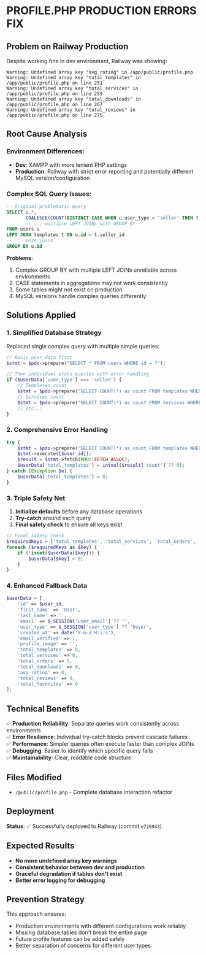 # PROFILE.PHP PRODUCTION ERRORS FIX

## Problem on Railway Production

Despite working fine in dev environment, Railway was showing:
```
Warning: Undefined array key "avg_rating" in /app/public/profile.php
Warning: Undefined array key "total_templates" in /app/public/profile.php on line 251
Warning: Undefined array key "total_services" in /app/public/profile.php on line 259
Warning: Undefined array key "total_downloads" in /app/public/profile.php on line 267
Warning: Undefined array key "total_reviews" in /app/public/profile.php on line 275
```

## Root Cause Analysis

### Environment Differences:
- **Dev**: XAMPP with more lenient PHP settings
- **Production**: Railway with strict error reporting and potentially different MySQL version/configuration

### Complex SQL Query Issues:
```sql
-- Original problematic query
SELECT u.*, 
       COALESCE(COUNT(DISTINCT CASE WHEN u.user_type = 'seller' THEN t.id END), 0) as total_templates,
       -- ... multiple LEFT JOINs with GROUP BY
FROM users u
LEFT JOIN templates t ON u.id = t.seller_id
-- ... more joins
GROUP BY u.id
```

**Problems:**
1. Complex GROUP BY with multiple LEFT JOINs unreliable across environments
2. CASE statements in aggregations may not work consistently
3. Some tables might not exist on production
4. MySQL versions handle complex queries differently

## Solutions Applied

### 1. **Simplified Database Strategy**
Replaced single complex query with multiple simple queries:

```php
// Basic user data first
$stmt = $pdo->prepare("SELECT * FROM users WHERE id = ?");

// Then individual stats queries with error handling
if ($userData['user_type'] === 'seller') {
    // Templates count
    $stmt = $pdo->prepare("SELECT COUNT(*) as count FROM templates WHERE seller_id = ?");
    // Services count  
    $stmt = $pdo->prepare("SELECT COUNT(*) as count FROM services WHERE seller_id = ?");
    // etc...
}
```

### 2. **Comprehensive Error Handling**
```php
try {
    $stmt = $pdo->prepare("SELECT COUNT(*) as count FROM templates WHERE seller_id = ?");
    $stmt->execute([$user_id]);
    $result = $stmt->fetch(PDO::FETCH_ASSOC);
    $userData['total_templates'] = intval($result['count'] ?? 0);
} catch (Exception $e) {
    $userData['total_templates'] = 0;
}
```

### 3. **Triple Safety Net**
1. **Initialize defaults** before any database operations
2. **Try-catch** around each query
3. **Final safety check** to ensure all keys exist

```php
// Final safety check
$requiredKeys = ['total_templates', 'total_services', 'total_orders', 'total_downloads', 'avg_rating', 'total_reviews', 'total_favorites'];
foreach ($requiredKeys as $key) {
    if (!isset($userData[$key])) {
        $userData[$key] = 0;
    }
}
```

### 4. **Enhanced Fallback Data**
```php
$userData = [
    'id' => $user_id,
    'first_name' => 'User',
    'last_name' => '',
    'email' => $_SESSION['user_email'] ?? '',
    'user_type' => $_SESSION['user_type'] ?? 'buyer',
    'created_at' => date('Y-m-d H:i:s'),
    'email_verified' => 1,
    'profile_image' => '',
    'total_templates' => 0,
    'total_services' => 0,
    'total_orders' => 0,
    'total_downloads' => 0,
    'avg_rating' => 0,
    'total_reviews' => 0,
    'total_favorites' => 0
];
```

## Technical Benefits

✅ **Production Reliability**: Separate queries work consistently across environments  
✅ **Error Resilience**: Individual try-catch blocks prevent cascade failures  
✅ **Performance**: Simpler queries often execute faster than complex JOINs  
✅ **Debugging**: Easier to identify which specific query fails  
✅ **Maintainability**: Clear, readable code structure  

## Files Modified

- `/public/profile.php` - Complete database interaction refactor

## Deployment

**Status**: ✅ Successfully deployed to Railway (commit `e726943`)

## Expected Results

- **No more undefined array key warnings**
- **Consistent behavior between dev and production**
- **Graceful degradation if tables don't exist**
- **Better error logging for debugging**

## Prevention Strategy

This approach ensures:
- Production environments with different configurations work reliably
- Missing database tables don't break the entire page
- Future profile features can be added safely
- Better separation of concerns for different user types
